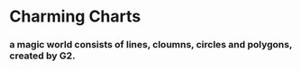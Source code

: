 # Charming Charts

### a magic world consists of lines, cloumns, circles and polygons, created by G2.

